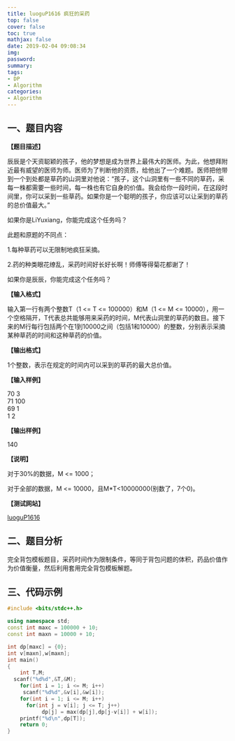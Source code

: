 ```yaml
---
title: luoguP1616 疯狂的采药
top: false
cover: false
toc: true
mathjax: false
date: 2019-02-04 09:08:34
img:
password:
summary:
tags:
- DP
- Algorithm
categories:
- Algorithm
---
```


## 一、题目内容

**【题目描述】**

辰辰是个天资聪颖的孩子，他的梦想是成为世界上最伟大的医师。为此，他想拜附近最有威望的医师为师。医师为了判断他的资质，给他出了一个难题。医师把他带到一个到处都是草药的山洞里对他说：“孩子，这个山洞里有一些不同的草药，采每一株都需要一些时间，每一株也有它自身的价值。我会给你一段时间，在这段时间里，你可以采到一些草药。如果你是一个聪明的孩子，你应该可以让采到的草药的总价值最大。”

如果你是LiYuxiang，你能完成这个任务吗？

此题和原题的不同点：

1.每种草药可以无限制地疯狂采摘。

2.药的种类眼花缭乱，采药时间好长好长啊！师傅等得菊花都谢了！

如果你是辰辰，你能完成这个任务吗？

**【输入格式】**

输入第一行有两个整数T（1 <= T <= 100000）和M（1 <= M <= 10000），用一个空格隔开，T代表总共能够用来采药的时间，M代表山洞里的草药的数目。接下来的M行每行包括两个在1到10000之间（包括1和10000）的整数，分别表示采摘某种草药的时间和这种草药的价值。

**【输出格式】**

1个整数，表示在规定的时间内可以采到的草药的最大总价值。

**【输入样例】**

70 3  
71 100  
69 1  
1 2  


**【输出样例】**

140

**【说明】**

对于30%的数据，M <= 1000；

对于全部的数据，M <= 10000，且M*T<10000000(别数了，7个0)。


**【测试网站】**

[luoguP1616](https://www.luogu.org/problemnew/show/P1616)



## 二、题目分析

完全背包模板题目，采药时间作为限制条件，等同于背包问题的体积，药品价值作为价值衡量，然后利用套用完全背包模板解题。

## 三、代码示例

```cpp
#include <bits/stdc++.h>

using namespace std;
const int maxc = 100000 + 10;
const int maxn = 10000 + 10;

int dp[maxc] = {0};
int v[maxn],w[maxn];
int main()
{
    int T,M;
  scanf("%d%d",&T,&M);
    for(int i = 1; i <= M; i++)
     scanf("%d%d",&v[i],&w[i]);
    for(int i = 1; i <= M; i++)
      for(int j = v[i]; j <= T; j++)
           dp[j] = max(dp[j],dp[j-v[i]] + w[i]);
    printf("%d\n",dp[T]);
    return 0;
}

```
